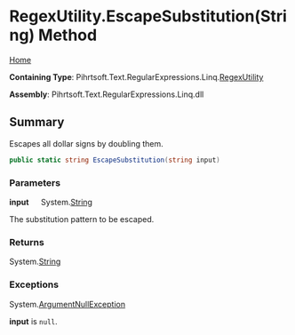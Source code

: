 # RegexUtility\.EscapeSubstitution\(String\) Method

[Home](../../../../../../README.md)

**Containing Type**: Pihrtsoft\.Text\.RegularExpressions\.Linq\.[RegexUtility](../README.md)

**Assembly**: Pihrtsoft\.Text\.RegularExpressions\.Linq\.dll

## Summary

Escapes all dollar signs by doubling them\.

```csharp
public static string EscapeSubstitution(string input)
```

### Parameters

**input** &emsp; System\.[String](https://docs.microsoft.com/en-us/dotnet/api/system.string)

The substitution pattern to be escaped\.

### Returns

System\.[String](https://docs.microsoft.com/en-us/dotnet/api/system.string)

### Exceptions

System\.[ArgumentNullException](https://docs.microsoft.com/en-us/dotnet/api/system.argumentnullexception)

**input** is `null`\.

